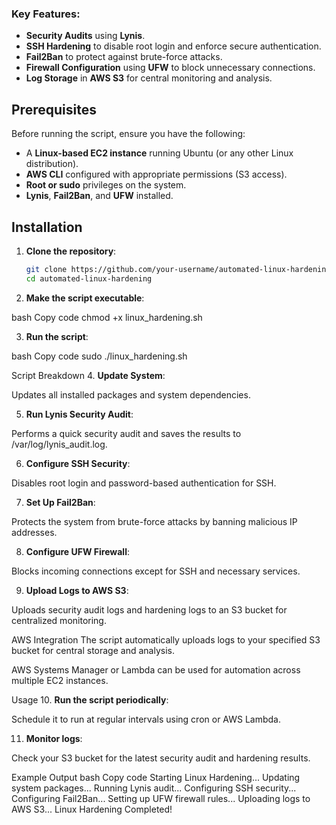 ### Key Features:
- **Security Audits** using **Lynis**.
- **SSH Hardening** to disable root login and enforce secure authentication.
- **Fail2Ban** to protect against brute-force attacks.
- **Firewall Configuration** using **UFW** to block unnecessary connections.
- **Log Storage** in **AWS S3** for central monitoring and analysis.

## Prerequisites

Before running the script, ensure you have the following:
- A **Linux-based EC2 instance** running Ubuntu (or any other Linux distribution).
- **AWS CLI** configured with appropriate permissions (S3 access).
- **Root or sudo** privileges on the system.
- **Lynis**, **Fail2Ban**, and **UFW** installed.

## Installation

1. **Clone the repository**:
   ```bash
   git clone https://github.com/your-username/automated-linux-hardening.git
   cd automated-linux-hardening

2. **Make the script executable**:

bash
Copy code
chmod +x linux_hardening.sh

3. **Run the script**:

bash
Copy code
sudo ./linux_hardening.sh

Script Breakdown
4. **Update System**: 

Updates all installed packages and system dependencies.

5. **Run Lynis Security Audit**:

Performs a quick security audit and saves the results to /var/log/lynis_audit.log.

6. **Configure SSH Security**: 

Disables root login and password-based authentication for SSH.

7. **Set Up Fail2Ban**: 

Protects the system from brute-force attacks by banning malicious IP addresses.

8. **Configure UFW Firewall**: 

Blocks incoming connections except for SSH and necessary services.

9. **Upload Logs to AWS S3**: 

Uploads security audit logs and hardening logs to an S3 bucket for centralized monitoring.

AWS Integration
The script automatically uploads logs to your specified S3 bucket for central storage and analysis.

AWS Systems Manager or Lambda can be used for automation across multiple EC2 instances.

Usage
10. **Run the script periodically**:

Schedule it to run at regular intervals using cron or AWS Lambda.

11. **Monitor logs**: 

Check your S3 bucket for the latest security audit and hardening results.

Example Output
bash
Copy code
Starting Linux Hardening...
Updating system packages...
Running Lynis audit...
Configuring SSH security...
Configuring Fail2Ban...
Setting up UFW firewall rules...
Uploading logs to AWS S3...
Linux Hardening Completed!
